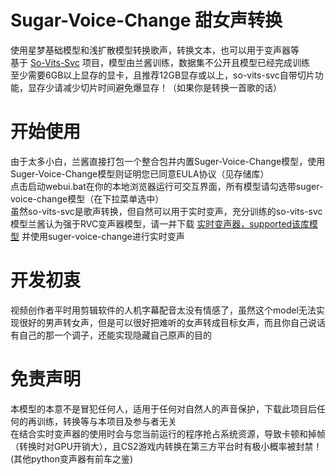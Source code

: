 # Sugar-Voice-Change 甜女声转换
使用星梦基础模型和浅扩散模型转换歌声，转换文本，也可以用于变声器等 <br>
基于 <a href="https://github.com/svc-develop-team/so-vits-svc">So-Vits-Svc</a> 项目，模型由兰酱训练，数据集不公开且模型已经完成训练<br>
至少需要6GB以上显存的显卡，且推荐12GB显存或以上，so-vits-svc自带切片功能，显存少请减少切片时间避免爆显存！（如果你是转换一首歌的话）
# 开始使用
由于太多小白，兰酱直接打包一个整合包并内置Suger-Voice-Change模型，使用Suger-Voice-Change模型则证明您已同意EULA协议（见存储库）<br>
点击启动webui.bat在你的本地浏览器运行可交互界面，所有模型请勾选带suger-voice-change模型（在下拉菜单选中） <br>
虽然so-vits-svc是歌声转换，但自然可以用于实时变声，充分训练的so-vits-svc模型兰酱认为强于RVC变声器模型，请一并下载 <a href="https://github.com/w-okada/voice-changer">实时变声器，supported该库模型</a> 并使用suger-voice-change进行实时变声 <br>
# 开发初衷
视频创作者平时用剪辑软件的人机字幕配音太没有情感了，虽然这个model无法实现很好的男声转女声，但是可以很好把难听的女声转成目标女声，而且你自己说话有自己的那一个调子，还能实现隐藏自己原声的目的 <br>
# 免责声明
本模型的本意不是冒犯任何人，适用于任何对自然人的声音保护，下载此项目后任何的再训练，转换等与本项目及参与者无关 <br>
在结合实时变声器的使用时会与您当前运行的程序抢占系统资源，导致卡顿和掉帧（转换时对GPU开销大），且CS2游戏内转换在第三方平台时有极小概率被封禁！(其他python变声器有前车之鉴)
